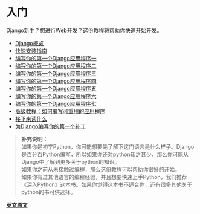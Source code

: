 # 入门

Django新手？想进行Web开发？这份教程将帮助你快速开始开发。

* [Django概览](/glance.md)
* [快速安装指南](/installguid.md)
* [编写你的第一个Django应用程序一]()
* [编写你的第一个Django应用程序二]()
* [编写你的第一个Django应用程序三]()
* [编写你的第一个Django应用程序四]()
* [编写你的第一个Django应用程序五]()
* [编写你的第一个Django应用程序六]()
* [编写你的第一个Django应用程序七]()
* [高级教程：如何编写可重用的应用程序]()
* [接下来读什么]()
* [为Django编写你的第一个补丁]()

> **补充说明：**  
> 如果你是初学Python，你可能想要先了解下这门语言是什么样子。Django是百分百Python编写，所以如果你还对python知之甚少，那么你可能从Django中了解到更多关于python的知识。  
> 如果你之前从未接触过编程，那么这份教程可以帮助你很好的开始。  
> 如果你有过其他语言的编程经验，并且想要快速上手Python，我们推荐《深入Python》这本书。如果你觉得这本书不适合你，还有很多其他关于python的书可供选择。  



**[英文原文](https://docs.djangoproject.com/en/2.0/intro/)**











































